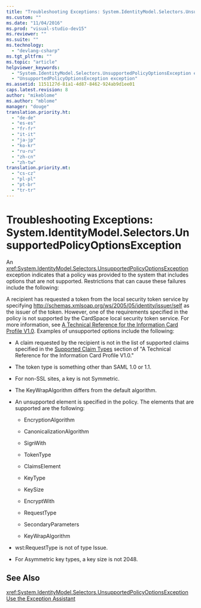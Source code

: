 ```yaml
---
title: "Troubleshooting Exceptions: System.IdentityModel.Selectors.UnsupportedPolicyOptionsException | Microsoft Docs"
ms.custom: ""
ms.date: "11/04/2016"
ms.prod: "visual-studio-dev15"
ms.reviewer: ""
ms.suite: ""
ms.technology: 
  - "devlang-csharp"
ms.tgt_pltfrm: ""
ms.topic: "article"
helpviewer_keywords: 
  - "System.IdentityModel.Selectors.UnsupportedPolicyOptionsException exception"
  - "UnsupportedPolicyOptionsException exception"
ms.assetid: 1151127d-81a1-4d87-8462-924ab9d1ee01
caps.latest.revision: 8
author: "mikeblome"
ms.author: "mblome"
manager: "douge"
translation.priority.ht: 
  - "de-de"
  - "es-es"
  - "fr-fr"
  - "it-it"
  - "ja-jp"
  - "ko-kr"
  - "ru-ru"
  - "zh-cn"
  - "zh-tw"
translation.priority.mt: 
  - "cs-cz"
  - "pl-pl"
  - "pt-br"
  - "tr-tr"
---
```

# Troubleshooting Exceptions: System.IdentityModel.Selectors.UnsupportedPolicyOptionsException
An <xref:System.IdentityModel.Selectors.UnsupportedPolicyOptionsException> exception indicates that a policy was provided to the system that includes options that are not supported. Restrictions that can cause these failures include the following:  
  
 A recipient has requested a token from the local security token service by specifying http://schemas.xmlsoap.org/ws/2005/05/identity/issuer/self as the issuer of the token. However, one of the requirements specified in the policy is not supported by the CardSpace local security token service. For more information, see [A Technical Reference for the Information Card Profile V1.0](http://go.microsoft.com/fwlink/?LinkId=102401). Examples of unsupported options include the following:  
  
-   A claim requested by the recipient is not in the list of supported claims specified in the [Supported Claim Types](http://go.microsoft.com/fwlink/?LinkId=102402) section of "A Technical Reference for the Information Card Profile V1.0."  
  
-   The token type is something other than SAML 1.0 or 1.1.  
  
-   For non-SSL sites, a key is not Symmetric.  
  
-   The KeyWrapAlgorithm differs from the default algorithm.  
  
-   An unsupported element is specified in the policy. The elements that are supported are the following:  
  
    -   EncryptionAlgorithm  
  
    -   CanonicalizationAlgorithm  
  
    -   SignWith  
  
    -   TokenType  
  
    -   ClaimsElement  
  
    -   KeyType  
  
    -   KeySize  
  
    -   EncryptWith  
  
    -   RequestType  
  
    -   SecondaryParameters  
  
    -   KeyWrapAlgorithm  
  
-   wst:RequestType is not of type Issue.  
  
-   For Asymmetric key types, a key size is not 2048.  
  
## See Also  
 <xref:System.IdentityModel.Selectors.UnsupportedPolicyOptionsException>   
 [Use the Exception Assistant](../Topic/How%20to:%20Use%20the%20Exception%20Assistant.md)